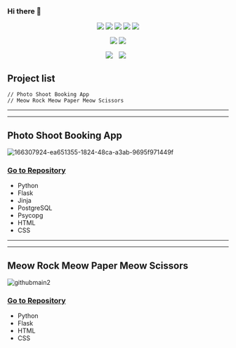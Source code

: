 ### Hi there 👋

    
<p align = "center"> <img src="https://img.shields.io/badge/Python-lightgrey?style=flat&logo=python&logoColor=grey"/>  <img src="https://img.shields.io/badge/Flask-lightgrey?style=flat&logo=flask&logoColor=grey"/> <img src="https://img.shields.io/badge/Jinja-lightgrey?style=flat&logo=jinja&logoColor=grey"/> <img src="https://img.shields.io/badge/PostgresSQL-lightgrey?style=flat&logo=postgresql&logoColor=grey"/> <img src="https://img.shields.io/badge/Psycopg-lightgrey?style=flat&logo=psycopg&logoColor=grey"/></p>
<p align = "center"> <img src="https://img.shields.io/badge/JavaScript-lightgrey?style=flat&logo=javascript&logoColor=grey"/> <img src="https://img.shields.io/badge/React-lightgrey?style=flat&logo=react&logoColor=grey"/> </p> 


<p align = "center">        
<a href="https://hits.seeyoufarm.com"><img src="https://hits.seeyoufarm.com/api/count/incr/badge.svg?url=https%3A%2F%2Fgithub.com%2Fhanselkang%2F&count_bg=%23ACACAC&title_bg=%23555555&icon=&icon_color=%23E7E7E7&title=hits&edge_flat=false"/></a>
<a href="http://instagrma.com/hansel_in_scotland">
    <img 
        src="http://img.shields.io/badge/-instagram-lightgrey?style=flat&logo=instagram&link=http://instagrma.com/hansel_in_scotland/"
        style="height : auto; margin-left : 10px; margin-right : 10px;"/>
</a>

    
## Project list
    // Photo Shoot Booking App
    // Meow Rock Meow Paper Meow Scissors
----------------
----------------

## Photo Shoot Booking App

![166307924-ea651355-1824-48ca-a3ab-9695f971449f](https://user-images.githubusercontent.com/43307207/168769879-7d5b63a4-620c-4f1a-badb-c012c79601c4.jpg)


### [Go to Repository](https://github.com/hanselkang/photo_shoot_booking_project)
* Python
* Flask
* Jinja 
* PostgreSQL
* Psycopg
* HTML
* CSS

------------
------------

## Meow Rock Meow Paper Meow Scissors

![githubmain2](https://user-images.githubusercontent.com/43307207/166304009-48fd1b21-bf44-466a-8897-981ff3fdb0e2.jpg)

### [Go to Repository](https://github.com/hanselkang/rock_paper_scissors)
* Python
* Flask
* HTML
* CSS



